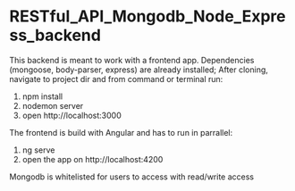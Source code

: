 # RESTful_API_Mongodb_Node_Express_backend
This backend is meant to work with a frontend app.
Dependencies (mongoose, body-parser, express)  are already installed;
After cloning, navigate to project dir and from command or terminal run:
1. npm install 
2. nodemon server
3. open http://localhost:3000

The frontend is build with Angular and has to run in parrallel:
1. ng serve
2. open the app on  http://localhost:4200

Mongodb is whitelisted for users to access with read/write access
